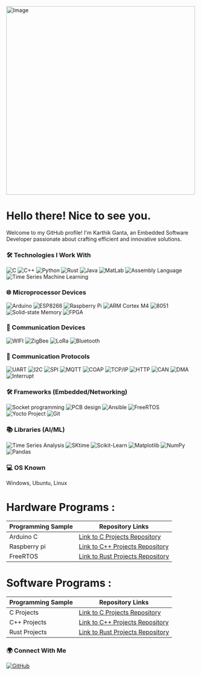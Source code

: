 <img src="https://drive.google.com/uc?id=1G8ERxGfp-D7oAJEhEjwcuXt3nZCGSE5p" alt="Image" width="500">


<h1> Hello there! Nice to see you.</h1>

<p>Welcome to my GitHub profile! I'm Karthik Ganta, an Embedded Software Developer passionate about crafting efficient and innovative solutions.</p>

### 🛠️ Technologies I Work With
<p>
  <img alt="C" src="https://img.shields.io/badge/-C-A8B9CC?style=flat-square&logo=C&logoColor=white" />
  <img alt="C++" src="https://img.shields.io/badge/-C++-00599C?style=flat-square&logo=C%2B%2B&logoColor=white" />
  <img alt="Python" src="https://img.shields.io/badge/-Python-3776AB?style=flat-square&logo=python&logoColor=white" />
  <img alt="Rust" src="https://img.shields.io/badge/-Rust-000000?style=flat-square&logo=rust&logoColor=white" />
  <img alt="Java" src="https://img.shields.io/badge/-Java-007396?style=flat-square&logo=java&logoColor=white" />
  <img alt="MatLab" src="https://img.shields.io/badge/-MatLab-0076A8?style=flat-square&logo=mathworks&logoColor=white" />
  <img alt="Assembly Language" src="https://img.shields.io/badge/-Assembly-008000?style=flat-square&logoColor=white" />
  <img alt="Time Series Machine Learning" src="https://img.shields.io/badge/-Time_Series_Machine_Learning-FF6F61?style=flat-square&logoColor=white" />
</p>

### 🌐 Microprocessor Devices
<p>
  <img alt="Arduino" src="https://img.shields.io/badge/Arduino-008000?style=flat-square&logo=arduino&logoColor=white" />
  <img alt="ESP8266" src="https://img.shields.io/badge/ESP8266-FF6600?style=flat-square&logo=esp8266&logoColor=white" />
  <img alt="Raspberry Pi" src="https://img.shields.io/badge/Raspberry_Pi-C51A4A?style=flat-square&logo=Raspberry-Pi&logoColor=white" />
  <img alt="ARM Cortex M4" src="https://img.shields.io/badge/ARM_Cortex_M4-FF6600?style=flat-square&logo=arm&logoColor=white" />
  <img alt="8051" src="https://img.shields.io/badge/8051-FF9933?style=flat-square&logo=intel&logoColor=white" />
  <img alt="Solid-state Memory" src="https://img.shields.io/badge/Solid_state_Memory-666666?style=flat-square&logoColor=white" />
  <img alt="FPGA" src="https://img.shields.io/badge/FPGA-000000?style=flat-square&logo=Xilinx&logoColor=white" />
</p>

### 📡 Communication Devices
<p>
  <img alt="WIFI" src="https://img.shields.io/badge/WIFI-3399FF?style=flat-square&logo=wifi&logoColor=white" />
  <img alt="ZigBee" src="https://img.shields.io/badge/ZigBee-3399FF?style=flat-square&logo=zigbee&logoColor=white" />
  <img alt="LoRa" src="https://img.shields.io/badge/LoRa-3399FF?style=flat-square&logo=lora&logoColor=white" />
  <img alt="Bluetooth" src="https://img.shields.io/badge/Bluetooth-3399FF?style=flat-square&logo=bluetooth&logoColor=white" />
</p>

### 📶 Communication Protocols
<p>
  <img alt="UART" src="https://img.shields.io/badge/UART-FF6600?style=flat-square&logoColor=white" />
  <img alt="I2C" src="https://img.shields.io/badge/I2C-FF6600?style=flat-square&logoColor=white" />
  <img alt="SPI" src="https://img.shields.io/badge/SPI-FF6600?style=flat-square&logoColor=white" />
  <img alt="MQTT" src="https://img.shields.io/badge/MQTT-00CC00?style=flat-square&logo=MQTT&logoColor=white" />
  <img alt="COAP" src="https://img.shields.io/badge/COAP-00CC00?style=flat-square&logoColor=white" />
  <img alt="TCP/IP" src="https://img.shields.io/badge/TCP_IP-00CC00?style=flat-square&logoColor=white" />
  <img alt="HTTP" src="https://img.shields.io/badge/HTTP-00CC00?style=flat-square&logoColor=white" />
  <img alt="CAN" src="https://img.shields.io/badge/CAN-00CC00?style=flat-square&logoColor=white" />
  <img alt="DMA" src="https://img.shields.io/badge/DMA-00CC00?style=flat-square&logoColor=white" />
  <img alt="Interrupt" src="https://img.shields.io/badge/Interrupt-00CC00?style=flat-square&logoColor=white" />
</p>

### 🛠️ Frameworks (Embedded/Networking)
<p>
  <img alt="Socket programming" src="https://img.shields.io/badge/Socket_programming-666666?style=flat-square&logoColor=white" />
  <img alt="PCB design" src="https://img.shields.io/badge/PCB_design-3399FF?style=flat-square&logoColor=white" />
  <img alt="Ansible" src="https://img.shields.io/badge/Ansible-CC0000?style=flat-square&logo=ansible&logoColor=white" />
  <img alt="FreeRTOS" src="https://img.shields.io/badge/FreeRTOS-336791?style=flat-square&logoColor=white" />
  <img alt="Yocto Project" src="https://img.shields.io/badge/Yocto_Project-333333?style=flat-square&logo=Linux&logoColor=white" />
  <img alt="Git" src="https://img.shields.io/badge/Git-F05032?style=flat-square&logo=git&logoColor=white" />
</p>

### 📚 Libraries (AI/ML)
<p>
  <img alt="Time Series Analysis" src="https://img.shields.io/badge/Time_Series_Analysis-FF6F61?style=flat-square&logoColor=white" />
  <img alt="SKtime" src="https://img.shields.io/badge/SKtime-FF6F61?style=flat-square&logoColor=white" />
  <img alt="Scikit-Learn" src="https://img.shields.io/badge/Scikit_Learn-FF6F61?style=flat-square&logo=scikit-learn&logoColor=white" />
  <img alt="Matplotlib" src="https://img.shields.io/badge/Matplotlib-FF6F61?style=flat-square&logo=matplotlib&logoColor=white" />
  <img alt="NumPy" src="https://img.shields.io/badge/NumPy-FF6F61?style=flat-square&logo=numpy&logoColor=white" />
  <img alt="Pandas" src="https://img.shields.io/badge/Pandas-FF6F61?style=flat-square&logo=pandas&logoColor=white" />
</p>

### 💻 OS Known
<p>
  Windows, Ubuntu, Linux
</p>

# Hardware Programs :


| Programming Sample | Repository Links                                  | 
|--------------------|---------------------------------------------------|
| Arduino C         | [Link to C Projects Repository](https://github.com/Ganta-Karthik1999/Arduino_Code.git)        |
| Raspberry pi      | [Link to C++ Projects Repository](https://github.com/Ganta-Karthik1999/Raspberry-pi.git)    |
| FreeRTOS     | [Link to Rust Projects Repository](https://github.com/your_username/rust-projects)  |


# Software Programs :

| Programming Sample | Repository Links                                  |
|--------------------|---------------------------------------------------|
| C Projects         | [Link to C Projects Repository](https://github.com/Ganta-Karthik1999/C-Language.git)        |
| C++ Projects       | [Link to C++ Projects Repository](https://github.com/your_username/cpp-projects)    |
| Rust Projects      | [Link to Rust Projects Repository](https://github.com/your_username/rust-projects)  |


### 🌍 Connect With Me
<p>


  
  <a href="YOUR_GITHUB_PROFILE_URL" target="_blank"><img alt="GitHub" src="https://img.shields.io/badge/GitHub-%2312100E.svg?&style=for-the-badge&logo=Github&logoColor=white" /></a>
  <!-- Add more social media links here -->
</p>

